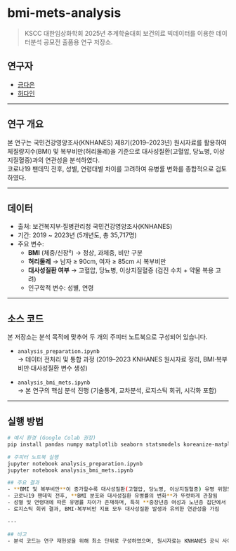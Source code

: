 # bmi-mets-analysis
> KSCC 대한임상화학회 2025년 추계학술대회 보건의료 빅데이터를 이용한 데이터분석 공모전 출품용 연구 저장소.

## 연구자
- [금다은](https://github.com/kde-devs)  
- [허다인](https://github.com/dainheo)  

---

## 연구 개요
본 연구는 국민건강영양조사(KNHANES) 제8기(2019–2023년) 원시자료를 활용하여  
체질량지수(BMI) 및 복부비만(허리둘레)을 기준으로 대사성질환(고혈압, 당뇨병, 이상지질혈증)과의 연관성을 분석하였다.  
코로나19 팬데믹 전후, 성별, 연령대별 차이를 고려하여 유병률 변화를 종합적으로 검토하였다.

---

## 데이터
- 출처: 보건복지부·질병관리청 국민건강영양조사(KNHANES)  
- 기간: 2019 ~ 2023년 (5개년도, 총 35,717명)  
- 주요 변수:  
  - **BMI** (체중/신장²) → 정상, 과체중, 비만 구분  
  - **허리둘레** → 남자 ≥ 90cm, 여자 ≥ 85cm 시 복부비만  
  - **대사성질환 여부** → 고혈압, 당뇨병, 이상지질혈증 (검진 수치 + 약물 복용 고려)  
  - 인구학적 변수: 성별, 연령
 
---

## 소스 코드
본 저장소는 분석 목적에 맞추어 두 개의 주피터 노트북으로 구성되어 있습니다.  

- `analysis_preparation.ipynb`  
  → 데이터 전처리 및 통합 과정 (2019–2023 KNHANES 원시자료 정리, BMI·복부비만·대사성질환 변수 생성)  

- `analysis_bmi_mets.ipynb`  
  → 본 연구의 핵심 분석 진행 (기술통계, 교차분석, 로지스틱 회귀, 시각화 포함)  

---

## 실행 방법
```bash
# 예시 환경 (Google Colab 권장)
pip install pandas numpy matplotlib seaborn statsmodels koreanize-matplotlib

# 주피터 노트북 실행
jupyter notebook analysis_preparation.ipynb
jupyter notebook analysis_bmi_mets.ipynb

## 주요 결과
- **BMI 및 복부비만**이 증가할수록 대사성질환(고혈압, 당뇨병, 이상지질혈증) 유병 위험도 유의하게 증가  
- 코로나19 팬데믹 전후, **BMI 분포와 대사성질환 유병률의 변화**가 뚜렷하게 관찰됨  
- 성별 및 연령대에 따른 유병률 차이가 존재하며, 특히 **중장년층 여성과 노년층 집단에서 높은 위험도** 확인  
- 로지스틱 회귀 결과, BMI·복부비만 지표 모두 대사성질환 발생과 유의한 연관성을 가짐  

---

## 비고
- 분석 코드는 연구 재현성을 위해 최소 단위로 구성하였으며, 원시자료는 KNHANES 공식 사이트에서 별도 다운로드 필요.  






